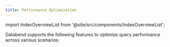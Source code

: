```yaml
---
title: Performance Optimization
---
```

import IndexOverviewList from '@site/src/components/IndexOverviewList';

Databend supports the following features to optimize query performance across various scenarios:

<IndexOverviewList />